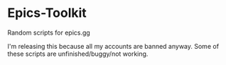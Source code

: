 # Epics-Toolkit
Random scripts for epics.gg

I'm releasing this because all my accounts are banned anyway.
Some of these scripts are unfinished/buggy/not working.
